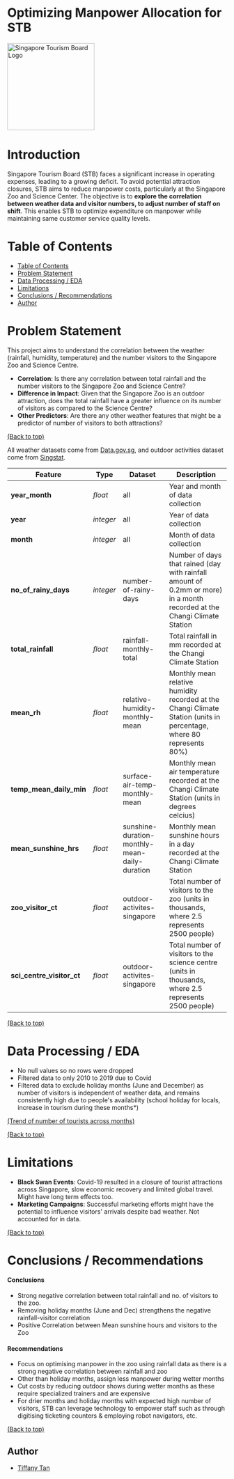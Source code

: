 # Optimizing Manpower Allocation for STB 

<img src="https://git.generalassemb.ly/tiffanytgr/dsif-tiffany/blob/557e20c56a52fba2d42c41de16a09cfd9cfbc1bc/Homework/project_1_optimizing-manpower-expenses-using-rainfall/data/Singapore_Tourism_Board_text_logo.svg.png" alt="Singapore Tourism Board Logo" width="200"/>

# Introduction

Singapore Tourism Board (STB) faces a significant increase in operating expenses, leading to a growing deficit. To avoid potential attraction closures, STB aims to reduce manpower costs, particularly at the Singapore Zoo and Science Center. The objective is to **explore the correlation between weather data and visitor numbers, to adjust number of staff on shift**. This enables STB to optimize expenditure on manpower while maintaining same customer service quality levels.

# Table of Contents

- [Table of Contents](#table-of-contents)
- [Problem Statement](#problem-statement)
- [Data Processing / EDA](#data-processing--eda)
- [Limitations](#limitations)
- [Conclusions / Recommendations](#conclusions--recommendations)
- [Author](#author)

# Problem Statement
This project aims to understand the correlation between the weather (rainfall, humidity, temperature) and the number visitors to the Singapore Zoo and Science Centre.

- **Correlation**: Is there any correlation between total rainfall and the number visitors to the Singapore Zoo and Science Centre?
- **Difference in Impact**: Given that the Singapore Zoo is an outdoor attraction, does the total rainfall have a greater influence on its number of visitors as compared to the Science Centre?
- **Other Predictors**: Are there any other weather features that might be a predictor of number of visitors to both attractions?


[(Back to top)](#table-of-contents)

All weather datasets come from [Data.gov.sg](#https://beta.data.gov.sg/), and outdoor activities dataset come from [Singstat](#https://www.singstat.gov.sg/find-data/search-by-theme/society/culture-and-recreation/latest-data).

|Feature|Type|Dataset|Description|
|---|---|---|---|
|**year_month**|*float*|all|Year and month of data collection|
|**year**|*integer*|all|Year of data collection| 
|**month**|*integer*|all|Month of data collection| 
|**no_of_rainy_days**|*integer*|number-of-rainy-days|Number of days that rained (day with rainfall amount of 0.2mm or more) in a month recorded at the Changi Climate Station| 
|**total_rainfall**|*float*|rainfall-monthly-total|Total rainfall in mm recorded at the Changi Climate Station| 
|**mean_rh**|*float*|relative-humidity-monthly-mean|Monthly mean relative humidity recorded at the Changi Climate Station (units in percentage, where 80 represents 80%)| 
|**temp_mean_daily_min**|*float*|surface-air-temp-monthly-mean|Monthly mean air temperature recorded at the Changi Climate Station (units in degrees celcius)| 
|**mean_sunshine_hrs**|*float*|sunshine-duration-monthly-mean-daily-duration|Monthly mean sunshine hours in a day recorded at the Changi Climate Station| 
|**zoo_visitor_ct**|*float*|outdoor-activites-singapore|Total number of visitors to the zoo (units in thousands, where 2.5 represents 2500 people)| 
|**sci_centre_visitor_ct**|*float*|outdoor-activites-singapore|Total number of visitors to the science centre (units in thousands, where 2.5 represents 2500 people)| 



[(Back to top)](#table-of-contents)

# Data Processing / EDA
- No null values so no rows were dropped
- Filtered data to only 2010 to 2019 due to Covid
- Filtered data to exclude holiday months (June and December) as number of visitors is independent of weather data, and remains consistently high due to people's availability (school holiday for locals, increase in tourism during these months*)

[(Trend of number of tourists across months)](#https://stan.stb.gov.sg/public/sense/app/877a079c-e05f-4871-8d87-8e6cc1963b02/sheet/3df3802e-2e5b-4c79-950d-d7265c4c07a9/state/analysis) 

[(Back to top)](#table-of-contents)

# Limitations
- **Black Swan Events**: Covid-19 resulted in a closure of tourist attractions across Singapore, slow economic recovery and limited global travel. Might have long term effects too.
- **Marketing Campaigns**: Successful marketing efforts might have the potential to influence visitors' arrivals despite bad weather. Not accounted for in data.


[(Back to top)](#table-of-contents)

# Conclusions / Recommendations
#### Conclusions
  -  Strong negative correlation between total rainfall and  no. of visitors to the zoo.
- Removing holiday months (June and Dec) strengthens the negative rainfall-visitor correlation
- Positive Correlation between Mean sunshine hours and visitors to the Zoo

#### Recommendations
- Focus on optimising manpower in the zoo using rainfall data as there is a strong negative correlation between rainfall and zoo
- Other than holiday months, assign less manpower during wetter months
- Cut costs by reducing outdoor shows during wetter months as these require specialized trainers and are expensive
- For drier months and holiday months with expected high number of visitors, STB can leverage technology to empower staff such as through digitising ticketing counters & employing robot navigators, etc.

[(Back to top)](#table-of-contents)


## Author

- [Tiffany Tan](https://www.linkedin.com/in/tiffanytan-gr/)


